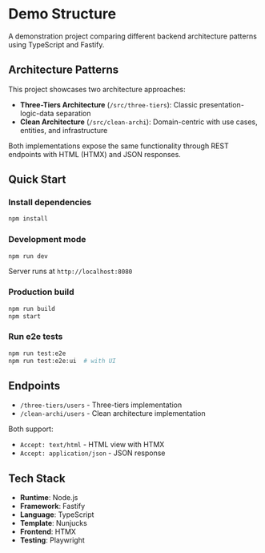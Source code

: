 # Demo Structure

A demonstration project comparing different backend architecture patterns using TypeScript and Fastify.

## Architecture Patterns

This project showcases two architecture approaches:

- **Three-Tiers Architecture** (`/src/three-tiers`): Classic presentation-logic-data separation
- **Clean Architecture** (`/src/clean-archi`): Domain-centric with use cases, entities, and infrastructure

Both implementations expose the same functionality through REST endpoints with HTML (HTMX) and JSON responses.

## Quick Start

### Install dependencies
```bash
npm install
```

### Development mode
```bash
npm run dev
```

Server runs at `http://localhost:8080`

### Production build
```bash
npm run build
npm start
```

### Run e2e tests
```bash
npm run test:e2e
npm run test:e2e:ui  # with UI
```

## Endpoints

- `/three-tiers/users` - Three-tiers implementation
- `/clean-archi/users` - Clean architecture implementation

Both support:
- `Accept: text/html` - HTML view with HTMX
- `Accept: application/json` - JSON response

## Tech Stack

- **Runtime**: Node.js
- **Framework**: Fastify
- **Language**: TypeScript
- **Template**: Nunjucks
- **Frontend**: HTMX
- **Testing**: Playwright
